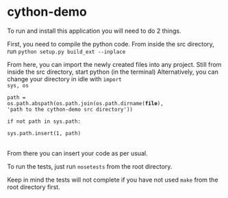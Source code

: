 cython-demo
=============
To run and install this application you will need to do 2 things. 






First, you need to compile the python code.
	From inside the src directory, run 
	<code>python setup.py build_ext --inplace </code>

From here, you can import the newly created files into any project.
	Still from inside the src directory, start python (in the terminal)
	Alternatively, you can change your directory in idle with 
	<code>import sys, os  
	path = os.path.abspath(os.path.join(os.path.dirname(__file__), 'path to the cython-demo src directory'))  
	if not path in sys.path:  
	    sys.path.insert(1, path)  
	</code>  
	From there you can insert your code as per usual.
	
To run the tests, just run <code>nosetests</code> from the root directory.

Keep in mind the tests will not complete if you have not used <code>make</code> from the root directory first.

